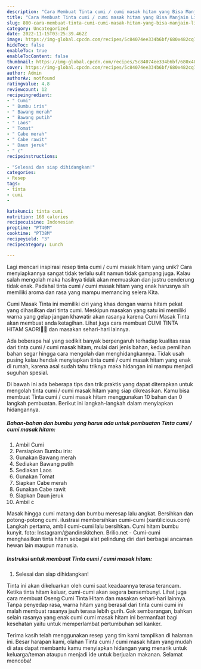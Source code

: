 ```yaml
---
description: "Cara Membuat Tinta cumi / cumi masak hitam yang Bisa Manjain Lidah"
title: "Cara Membuat Tinta cumi / cumi masak hitam yang Bisa Manjain Lidah"
slug: 800-cara-membuat-tinta-cumi-cumi-masak-hitam-yang-bisa-manjain-lidah
category: Uncategorized
date: 2022-11-15T03:25:39.462Z
image: https://img-global.cpcdn.com/recipes/5c84074ee334b6bf/680x482cq70/tinta-cumi-cumi-masak-hitam-foto-resep-utama.jpg
hideToc: false
enableToc: true
enableTocContent: false
thumbnail: https://img-global.cpcdn.com/recipes/5c84074ee334b6bf/680x482cq70/tinta-cumi-cumi-masak-hitam-foto-resep-utama.jpg
cover: https://img-global.cpcdn.com/recipes/5c84074ee334b6bf/680x482cq70/tinta-cumi-cumi-masak-hitam-foto-resep-utama.jpg
author: Admin
authorAv: notfound
ratingvalue: 4.8
reviewcount: 12
recipeingredient:
- " Cumi"
- " Bumbu iris"
- " Bawang merah"
- " Bawang putih"
- " Laos"
- " Tomat"
- " Cabe merah"
- " Cabe rawit"
- " Daun jeruk"
- " c"
recipeinstructions:

- "Selesai dan siap dihidangkan!"
categories:
- Resep
tags:
- tinta
- cumi
- 

katakunci: tinta cumi  
nutrition: 168 calories
recipecuisine: Indonesian
preptime: "PT40M"
cooktime: "PT38M"
recipeyield: "3"
recipecategory: Lunch

---
```





Lagi mencari inspirasi resep tinta cumi / cumi masak hitam yang unik? Cara menyiapkannya sangat tidak terlalu sulit namun tidak gampang juga. Kalau salah mengolah maka hasilnya tidak akan memuaskan dan justru cenderung tidak enak. Padahal tinta cumi / cumi masak hitam yang enak harusnya sih memiliki aroma dan rasa yang mampu memancing selera Kita.





Cumi Masak Tinta ini memiliki ciri yang khas dengan warna hitam pekat yang dihasilkan dari tinta cumi. Meskipun masakan yang satu ini memiliki warna yang gelap jangan khawatir akan rasanya karena Cumi Masak Tinta akan membuat anda ketagihan. Lihat juga cara membuat CUMI TINTA HITAM SAORI🐙🐙 dan masakan sehari-hari lainnya.

Ada beberapa hal yang sedikit banyak berpengaruh terhadap kualitas rasa dari tinta cumi / cumi masak hitam, mulai dari jenis bahan, kedua pemilihan bahan segar hingga cara mengolah dan menghidangkannya. Tidak usah pusing kalau hendak menyiapkan tinta cumi / cumi masak hitam yang enak di rumah, karena asal sudah tahu triknya maka hidangan ini mampu menjadi suguhan spesial.






Di bawah ini ada beberapa tips dan trik praktis yang dapat diterapkan untuk mengolah tinta cumi / cumi masak hitam yang siap dikreasikan. Kamu bisa membuat Tinta cumi / cumi masak hitam menggunakan 10 bahan dan 0 langkah pembuatan. Berikut ini langkah-langkah dalam menyiapkan hidangannya.

<!--inarticleads1-->

##### Bahan-bahan dan bumbu yang harus ada untuk pembuatan Tinta cumi / cumi masak hitam:

1. Ambil  Cumi
1. Persiapkan  Bumbu iris:
1. Gunakan  Bawang merah
1. Sediakan  Bawang putih
1. Sediakan  Laos
1. Gunakan  Tomat
1. Siapkan  Cabe merah
1. Gunakan  Cabe rawit
1. Siapkan  Daun jeruk
1. Ambil  c


Masak hingga cumi matang dan bumbu meresap lalu angkat. Bersihkan dan potong-potong cumi. ilustrasi membersihkan cumi-cumi (xantilicious.com) Langkah pertama, ambil cumi-cumi lalu bersihkan. Cumi hitam bumbu kunyit. foto: Instagram/@andinskitchen. Brilio.net - Cumi-cumi menghasilkan tinta hitam sebagai alat pelindung diri dari berbagai ancaman hewan lain maupun manusia. 

<!--inarticleads2-->

##### Instruksi untuk membuat Tinta cumi / cumi masak hitam:


1. Selesai dan siap dihidangkan!

Tinta ini akan dikeluarkan oleh cumi saat keadaannya terasa terancam. Ketika tinta hitam keluar, cumi-cumi akan segera bersembunyi. Lihat juga cara membuat Oseng Cumi Tinta Hitam dan masakan sehari-hari lainnya. Tanpa penyedap rasa, warna hitam yang berasal dari tinta cumi cumi ini malah membuat rasanya jauh terasa lebih gurih. Gak sembarangan, bahkan selain rasanya yang enak cumi cumi masak hitam ini bermanfaat bagi kesehatan yaitu untuk memperlambat pertumbuhan sel kanker. 

Terima kasih telah menggunakan resep yang tim kami tampilkan di halaman ini. Besar harapan kami, olahan Tinta cumi / cumi masak hitam yang mudah di atas dapat membantu kamu menyiapkan hidangan yang menarik untuk keluarga/teman ataupun menjadi ide untuk berjualan makanan. Selamat mencoba!
